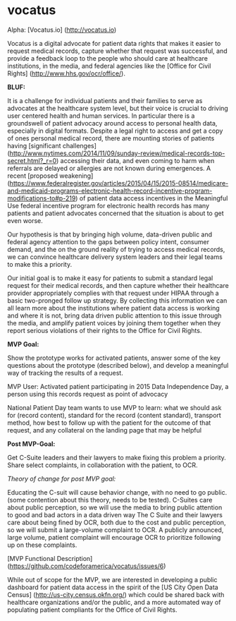 # vocatus

Alpha: [Vocatus.io] (http://vocatus.io)

Vocatus is a digital advocate for patient data rights that makes it easier to request medical records, capture whether that request was successful, and provide a feedback loop to the people who should care at healthcare institutions, in the media, and federal agencies like the [Office for Civil Rights] (http://www.hhs.gov/ocr/office/). 

**BLUF:** 

It is a challenge for individual patients and their families to serve as advocates at the healthcare system level, but their voice is crucial to driving user centered health and human services. In particular there is a groundswell of patient advocacy around access to personal health data, especially in digital formats. Despite a legal right to access and get a copy of ones personal medical record, there are mounting stories of patients having [significant challenges] (http://www.nytimes.com/2014/11/09/sunday-review/medical-records-top-secret.html?_r=0) accessing their data, and even coming to harm when referrals are delayed or allergies are not known during emergences. A recent [proposed weakening] (https://www.federalregister.gov/articles/2015/04/15/2015-08514/medicare-and-medicaid-programs-electronic-health-record-incentive-program-modifications-to#p-219) of patient data access incentives in the Meaningful Use federal incentive program for electronic health records has many patients and patient advocates concerned that the situation is about to get even worse.  

Our hypothesis is that by bringing high volume, data-driven public and federal agency attention to the gaps between policy intent, consumer demand, and the on the ground reality of trying to access medical records,  we can convince healthcare delivery system leaders and their legal teams to make this a priority. 

Our initial goal is to make it easy for patients to submit a standard legal request for their medical records, and then capture whether their healthcare provider appropriately complies with that request under HIPAA through a basic two-pronged follow up strategy. By collecting this information we can all learn more about the institutions where patient data access is working and where it is not, bring data driven public attention to this issue through the media, and amplify patient voices by joining them together when they report serious violations of their rights to the Office for Civil Rights. 

**MVP Goal:** 

Show the prototype works for activated patients, answer some of the key questions about the prototype (described below), and develop a meaningful way of tracking the results of a request.

MVP User: Activated patient participating in 2015 Data Independence Day, a person using this records request as point of advocacy

National Patient Day team wants to use MVP to learn: what we should ask for (record content), standard for the record (content standard), transport method, how best to follow up with the patient for the outcome of that request, and any collateral on the landing page that may be helpful

**Post MVP-Goal:**

Get C-Suite leaders and their lawyers to make fixing this problem a priority.
Share select complaints, in collaboration with the patient, to OCR. 

*Theory of change for post MVP goal:*

Educating the C-suit will cause behavior change, with no need to go public. (some contention about this theory, needs to be tested). 
C-Suites care about public perception, so we will use the media to bring public attention to good and bad actors in a data driven way 
The C Suite and their lawyers care about being fined by OCR, both due to the cost and public perception, so we will submit a large-volume complaint to OCR.
A publicly announced, large volume, patient complaint will encourage OCR to prioritize following up on these complaints. 

[MVP Functional Description] (https://github.com/codeforamerica/vocatus/issues/6)

While out of scope for the MVP, we are interested in developing a public dashboard for patient data access in the spirit of the [US City Open Data Census] (http://us-city.census.okfn.org/) which could be shared back with healthcare organizations and/or the public, and a more automated way of populating patient compliants for the Office of Civil Rights. 




